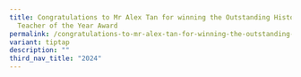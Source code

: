 ```yaml
---
title: Congratulations to Mr Alex Tan for winning the Outstanding History
  Teacher of the Year Award
permalink: /congratulations-to-mr-alex-tan-for-winning-the-outstanding-history-teacher-of-the-year-award/
variant: tiptap
description: ""
third_nav_title: "2024"
---
```

